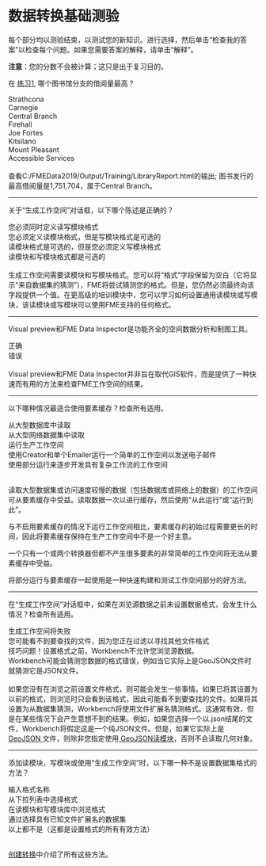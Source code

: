 # 数据转换基础测验

每个部分均以测验结束，以测试您的新知识。进行选择，然后单击“检查我的答案”以检查每个问题。如果您需要答案的解释，请单击“解释”。

**注意**：您的分数不会被计算；这只是出于复习目的。

<quiz name="">
  <question>
    <p>
      在 <a href="./1.Exercise1.md">练习1</a>, 哪个图书馆分支的借阅量最高？
    </p>
    <answer>Strathcona</answer><br>
    <answer>Carnegie</answer><br>
    <answer correct>Central Branch</answer><br>
    <answer>Firehall</answer><br>
    <answer>Joe Fortes</answer><br>
    <answer>Kitsilano</answer><br>
    <answer>Mount Pleasant</answer><br>
    <answer>Accessible Services</answer><br><br>
    <explanation>查看C:/FMEData2019/Output/Training/LibraryReport.html的输出; 图书发行的最高借阅量是1,751,704，属于Central Branch。</explanation>
  </question>
  
  ---
  
  <question>
    <p>
      关于“生成工作空间”对话框，以下哪个陈述是正确的？
    </p>
    <answer correct>您必须同时定义读写模块格式</answer><br>
    <answer>您必须定义读模块格式，但是写模块格式是可选的</answer><br>
    <answer>读模块格式是可选的，但是您必须定义写模块格式</answer><br>
    <answer>读模块和写模块格式都是可选的</answer><br><br>
    <explanation>生成工作空间需要读模块和写模块格式。您可以将“格式”字段保留为空白（它将显示“来自数据集的猜测”），FME将尝试猜测您的格式。但是，您仍然必须最终向该字段提供一个值。在更高级的培训模块中，您可以学习如何设置通用读模块或写模块，该读模块或写模块可以使用FME支持的任何格式。</explanation>
  </question>
  
  ---
  
  <question>
    <p>
      Visual preview和FME Data Inspector是功能齐全的空间数据分析和制图工具。
    </p>
    <answer>正确</answer><br>
    <answer correct>错误</answer><br><br>
    <explanation> Visual preview和FME Data Inspector并非旨在取代GIS软件，而是提供了一种快速而有用的方法来检查FME工作空间的结果。</explanation>
  </question>
  
  ---
  
  <question multiple>
    <p>
      以下哪种情况最适合使用要素缓存？检查所有适用。
    </p>
    <answer correct>从大型数据库中读取</answer><br>
    <answer correct>从大型网络数据集中读取</answer><br>
    <answer>运行生产工作空间</answer><br>
    <answer>使用Creator和单个Emailer运行一个简单的工作空间以发送电子邮件</answer><br>
    <answercorrect>使用部分运行来逐步开发具有复杂工作流的工作空间</answer><br><br>
    <explanation>
      <p>
        读取大型数据集或访问速度较慢的数据（包括数据库或网络上的数据）的工作空间可从要素缓存中受益。读取数据一次以进行缓存，然后使用“从此运行”或“运行到此”。
      </p>
      <p>
        与不启用要素缓存的情况下运行工作空间相比，要素缓存的初始过程需要更长的时间，因此将要素缓存保持在生产工作空间中不是一个好主意。
      </p>
      <p>
        一个只有一个或两个转换器但都不产生很多要素的非常简单的工作空间将无法从要素缓存中受益。
      </p>
      <p>
        将部分运行与要素缓存一起使用是一种快速构建和测试工作空间部分的好方法。
      </p>
    </explanation>
  </question>
  
  ---
  
  <question multiple>
    <p>
      在“生成工作空间”对话框中，如果在浏览源数据之前未设置数据格式，会发生什么情况？检查所有适用。
    </p>
    <answer>生成工作空间将失败</answer><br>
    <answer correct>您可能看不到要查找的文件，因为您正在过滤以寻找其他文件格式</answer><br>
    <answer>技巧问题！设置格式之前，Workbench不允许您浏览源数据。</answer><br>
    <answer correct>Workbench可能会猜测您数据的格式错误，例如当它实际上是GeoJSON文件时就猜测它是JSON文件。</answer><br><br>
    <explanation>
        如果您没有在浏览之前设置文件格式，则可能会发生一些事情。如果已将其设置为以前的格式，则浏览时只会看到该格式，因此可能看不到要查找的文件。如果将其设置为从数据集猜测，Workbench将使用文件扩展名猜测格式。这通常有效，但是在某些情况下会产生意想不到的结果。例如，如果您选择一个以.json结尾的文件，Workbench将假定这是一个纯JSON文件。但是，如果它实际上是<a href="https://en.wikipedia.org/wiki/GeoJSON"> GeoJSON </a>文件，则除非您指定使用<a href="https://docs.safe.com/fme/html/FME_Desktop_Documentation/FME_ReadersWriters/geojson/geojson.htm"> GeoJSON读模块</a>，否则不会读取几何对象。
    </explanation>
  </question>
  
  ---
  
  <question>
    <p>
      添加读模块，写模块或使用“生成工作空间”时，以下哪一种不是设置数据集格式的方法？
    </p>
    <answer>输入格式名称</answer><br>
    <answer>从下拉列表中选择格式</answer><br>
    <answer>在读模块和写模块库中浏览格式</answer><br>
    <answer>通过选择具有已知文件扩展名的数据集</answer><br>
    <answer correct>以上都不是（这都是设置格式的所有有效方法）</answer><br><br>
    <explanation>
      <p>
        <a href="./1.05.CreatingATranslation.md">创建转换</a>中介绍了所有这些方法。
      </p>
    </explanation>
  </question>
</quiz>
 
